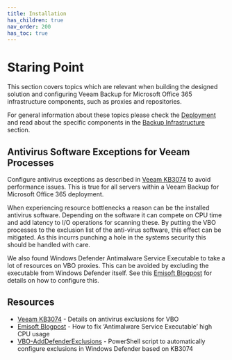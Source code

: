 ```yaml
---
title: Installation
has_children: true
nav_order: 200
has_toc: true
---
```


# Staring Point

This section covers topics which are relevant when building the designed solution and configuring
Veeam Backup for Microsoft Office 365 infrastructure components, such as proxies and repositories.

For general information about these topics please check the
[Deployment](https://helpcenter.veeam.com/docs/vbo365/guide/vbo_deployment.html) and read about the
specific components in the
[Backup Infrastructure](https://helpcenter.veeam.com/docs/vbo365/guide/backup_infrastructure.html)
section.

## Antivirus Software Exceptions for Veeam Processes

Configure antivirus exceptions as described in [Veeam KB3074] to avoid performance issues. This is
true for all servers within a Veeam Backup for Microsoft Office 365 deployment.

When experiencing resource bottlenecks a reason can be the installed antivirus software. Depending
on the software it can compete on CPU time and add latency to I/O operations for scanning these.
By putting the VBO processes to the exclusion list of the anti-virus software, this effect can be
mitigated. As this incurrs punching a hole in the systems security this should be handled with care.

We also found Windows Defender Antimalware Service Executable to take a lot of resources on VBO
proxies. This can be avoided by excluding the executable from Windows Defender itself. See this
[Emisoft Blogpost] for details on how to configure this.

## Resources

- [Veeam KB3074] - Details on antivirus exclusions for VBO
- [Emisoft Blogpost] - How to fix ‘Antimalware Service Executable’ high CPU usage
- [VBO-AddDefenderExclusions] - PowerShell script to automatically configure exclusions in Windows
  Defender based on KB3074

[veeam kb3074]: https://www.veeam.com/kb3074
[emisoft blogpost]: https://blog.emsisoft.com/en/28620/antimalware-service-executable/
[VBO-AddDefenderExclusions]: https://github.com/VeeamHub/powershell/tree/master/VBO-AddDefenderExclusions
